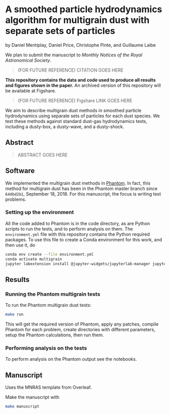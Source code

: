 # A smoothed particle hydrodynamics algorithm for multigrain dust with separate sets of particles

by Daniel Mentiplay, Daniel Price, Christophe Pinte, and Guillaume Laibe

We plan to submit the manuscript to *Monthly Notices of the Royal Astronomical Society*.
> (FOR FUTURE REFERENCE) CITATION GOES HERE

**This repository contains the data and code used to produce all results and figures shown in the paper.** An archived version of this repository will be available at Figshare.
> (FOR FUTURE REFERENCE) Figshare LINK GOES HERE

We aim to describe multigrain dust methods in smoothed particle hydrodynamics
using separate sets of particles for each dust species. We test these methods against standard dust-gas hydrodynamics tests, including a dusty-box, a dusty-wave, and a dusty-shock.

## Abstract

> ABSTRACT GOES HERE

## Software

We implemented the multigrain dust methods in [Phantom](https://phantomsph.bitbucket.io/). In fact, this method for multigrain dust has been in the Phantom master branch since `64dbd2b1`, September 18, 2018.  For this manuscript, the focus is writing test problems.

### Setting up the environment

All the code added to Phantom is in the code directory, as are Python scripts to run the tests, and to perform analysis on them. The `environment.yml` file with this repository contains the Python required packages. To use this file to create a Conda environment for this work, and then use it, do

```bash
conda env create --file environment.yml
conda activate multigrain
jupyter labextension install @jupyter-widgets/jupyterlab-manager jupyter-matplotlib
```

## Results

### Running the Phantom multigrain tests

To run the Phantom multigrain dust tests:

```bash
make run
```

This will get the required version of Phantom, apply any patches, compile Phantom for each problem, create directories with different parameters, setup the Phantom calculations, then run them.

### Performing analysis on the tests

To perform analysis on the Phantom output see the notebooks.

## Manuscript

Uses the MNRAS template from Overleaf.

Make the manuscript with

```bash
make manuscript
```
